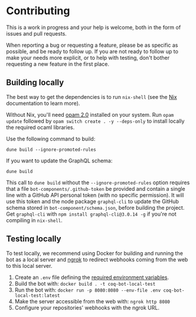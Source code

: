 # Contributing #

This is a work in progress and your help is welcome, both in the form
of issues and pull requests.

When reporting a bug or requesting a feature, please be as specific as
possible, and be ready to follow up.  If you are not ready to follow
up to make your needs more explicit, or to help with testing, don't
bother requesting a new feature in the first place.

## Building locally ##

The best way to get the dependencies is to run `nix-shell` (see the
[Nix](https://nixos.org/nix/) documentation to learn more).

Without Nix, you'll need [opam 2.0](https://opam.ocaml.org/doc/Install.html)
installed on your system. Run `opam update` followed by
`opam switch create . -y --deps-only` to install locally the required
ocaml libraries.

Use the following command to build:

```
dune build --ignore-promoted-rules
```

If you want to update the GraphQL schema:

```
dune build
```

This call to `dune build` without the `--ignore-promoted-rules` option
requires that a file `bot-components/.github-token` be provided and
contain a single line with a GitHub API personal token (with no
specific permission).  It will use this token and the node package
`graphql-cli` to update the GitHub schema stored in
`bot-component/schema.json`, before building the project.
Get `graphql-cli` with `npm install graphql-cli@3.0.14 -g` if you're
not compiling in `nix-shell`.

## Testing locally ##

To test locally, we recommend using Docker for building and running
the bot as a local server and [ngrok](https://ngrok.com/) to redirect
webhooks coming from the web to this local server.

1. Create an `.env` file defining the [required environment
   variables](../README.md#how-to-deploy-a-new-instance).
2. Build the bot with: `docker build . -t coq-bot-local-test`
3. Run the bot with: `docker run -p 8080:8080 --env-file .env coq-bot-local-test:latest`
4. Make the server accessible from the web with: `ngrok http 8080`
5. Configure your repositories' webhooks with the ngrok URL.
